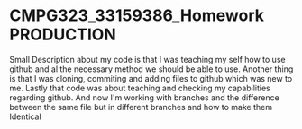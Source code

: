 # CMPG323_33159386_Homework  PRODUCTION
Small Description about my code is that I was teaching my self how to use github and al the necessary method we should be able to use.
Another thing is that I was cloning, commiting and adding files to github which was new to me.
Lastly that code was about teaching and checking my capabilities regarding github.
And now I'm working with branches and the difference between the same file but in different branches and how to make them Identical
